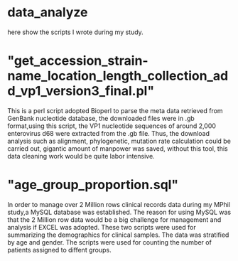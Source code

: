 # data_analyze
here show the scripts I wrote during my study.

# "get_accession_strain-name_location_length_collection_add_vp1_version3_final.pl"

This is a perl script adopted Bioperl to parse the meta data retrieved from GenBank 
nucleotide database, the downloaded files were in .gb format,using this script, the VP1 
nucleotide sequences of around 2,000 enterovirus d68 were extracted from the .gb file.
Thus, the download analysis such as alignment, phylogenetic, mutation rate calculation could 
be carried out, gigantic amount of manpower was saved, without this tool, this data cleaning 
work would be quite labor intensive.

# "age_group_proportion.sql"

In order to manage over 2 Million rows clinical records data during my MPhil study,a MySQL database
was established. The reason for using MySQL was that the 2 Million row data would be a big challenge
for management and analysis if EXCEL was adopted. These two scripts were used for summarizing the 
demographics for clinical samples. The data was stratified by age and gender. The scripts were used
for counting the number of patients assigned to diffent groups.

#



